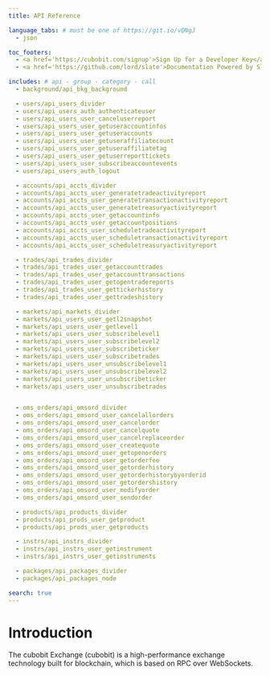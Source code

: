 ```yaml
---
title: API Reference

language_tabs: # must be one of https://git.io/vQNgJ
  - json

toc_footers:
  - <a href='https://cubobit.com/signup'>Sign Up for a Developer Key</a>
  - <a href='https://github.com/lord/slate'>Documentation Powered by Slate</a>

includes: # api - group - category - call
  - background/api_bkg_background

  - users/api_users_divider
  - users/api_users_auth_authenticateuser
  - users/api_users_user_canceluserreport
  - users/api_users_user_getuseraccountinfos
  - users/api_users_user_getuseraccounts
  - users/api_users_user_getuseraffiliatecount
  - users/api_users_user_getuseraffiliatetag
  - users/api_users_user_getuserreporttickets
  - users/api_users_user_subscribeaccountevents
  - users/api_users_auth_logout

  - accounts/api_accts_divider
  - accounts/api_accts_user_generatetradeactivityreport
  - accounts/api_accts_user_generatetransactionactivityreport
  - accounts/api_accts_user_generatetreasuryactivityreport
  - accounts/api_accts_user_getaccountinfo
  - accounts/api_accts_user_getaccountpositions
  - accounts/api_accts_user_scheduletradeactivityreport
  - accounts/api_accts_user_scheduletransactionactivityreport
  - accounts/api_accts_user_scheduletreasuryactivityreport

  - trades/api_trades_divider
  - trades/api_trades_user_getaccounttrades
  - trades/api_trades_user_getaccounttransactions
  - trades/api_trades_user_getopentradereports
  - trades/api_trades_user_gettickerhistory
  - trades/api_trades_user_gettradeshistory

  - markets/api_markets_divider
  - markets/api_users_user_getl2snapshot
  - markets/api_users_user_getlevel1
  - markets/api_users_user_subscribelevel1
  - markets/api_users_user_subscribelevel2
  - markets/api_users_user_subscribeticker
  - markets/api_users_user_subscribetrades
  - markets/api_users_user_unsubscribelevel1
  - markets/api_users_user_unsubscribelevel2
  - markets/api_users_user_unsubscribeticker
  - markets/api_users_user_unsubscribetrades


  - oms_orders/api_omsord_divider
  - oms_orders/api_omsord_user_cancelallorders
  - oms_orders/api_omsord_user_cancelorder
  - oms_orders/api_omsord_user_cancelquote
  - oms_orders/api_omsord_user_cancelreplaceorder
  - oms_orders/api_omsord_user_createquote
  - oms_orders/api_omsord_user_getopenorders
  - oms_orders/api_omsord_user_getorderfee
  - oms_orders/api_omsord_user_getorderhistory
  - oms_orders/api_omsord_user_getorderhistorybyorderid
  - oms_orders/api_omsord_user_getordershistory
  - oms_orders/api_omsord_user_modifyorder
  - oms_orders/api_omsord_user_sendorder

  - products/api_products_divider
  - products/api_prods_user_getproduct
  - products/api_prods_user_getproducts

  - instrs/api_instrs_divider
  - instrs/api_instrs_user_getinstrument
  - instrs/api_instrs_user_getinstruments

  - packages/api_packages_divider
  - packages/api_packages_node

search: true
---
```


# Introduction

The cubobit Exchange (cubobit) is a high-performance exchange technology built for blockchain, which is based on RPC over WebSockets. 

